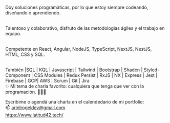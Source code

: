 <br>
Doy soluciones programáticas, por lo que estoy siempre codeando, diseñando o aprendiendo.<br> <br>

Talentoso y colaborativo, disfruto de las metodologias ágiles y el trabajo en equipo.  <br> <br>

Competente en React, Angular, NodeJS, TypeScript, NextJS, NestJS, HTML, CSS y SQL.<br> <br>

También |SQL | KQL | Javascript | Tailwind | Bootstrap | Shadcn | Styled-Component | CSS Modules | Redux Persist | RxJS | NX | Express  | Jest | Firebase | GCP| AWS | Scrum | Git | Jira <br>
✨
Mi tema  de charla favorito: cualquiera que tenga que ver con la programación. 👨🏻‍💻 <br>

Escribime o agendá una charla en el calendedario de mi portfolio:<br>
📫 
arielrogeldev@gmail.com <br>
https://www.latitud42.tech/ <br>
